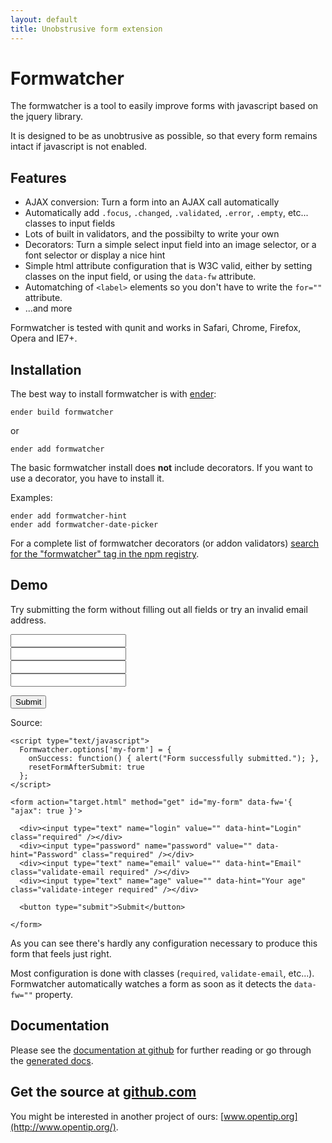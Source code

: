 ```yaml
---
layout: default
title: Unobstrusive form extension
---
```


# Formwatcher

The formwatcher is a tool to easily improve forms with javascript based on the jquery library.

It is designed to be as unobtrusive as possible, so that every form remains intact if javascript is not enabled.


## Features

- AJAX conversion: Turn a form into an AJAX call automatically
- Automatically add `.focus`, `.changed`, `.validated`, `.error`, `.empty`, etc... classes to input fields
- Lots of built in validators, and the possibilty to write your own
- Decorators: Turn a simple select input field into an image selector, or a font selector or display a nice hint
- Simple html attribute configuration that is W3C valid, either by setting classes on the input field, or using the `data-fw` attribute.
- Automatching of `<label>` elements so you don't have to write the `for=""` attribute.
- ...and more

Formwatcher is tested with qunit and works in Safari, Chrome, Firefox, Opera and IE7+.

## Installation

The best way to install formwatcher is with [ender][]:

    ender build formwatcher

or

    ender add formwatcher


[ender]: http://ender.no.de/


The basic formwatcher install does **not** include decorators. If you want to use a decorator, you have to install it.

Examples:

    ender add formwatcher-hint
    ender add formwatcher-date-picker

For a complete list of formwatcher decorators (or addon validators) [search for the "formwatcher" tag in the npm registry](http://search.npmjs.org/#/_tag/formwatcher).


## Demo

Try submitting the form without filling out all fields or try an invalid email address.

<script type="text/javascript">
  Formwatcher.options['my-form'] = {
    onSuccess: function() { alert("Form successfully submitted."); },
    resetFormAfterSubmit: true
  };
</script>

<form action="target.html" method="get" id="my-form" data-fw='{ "ajax": true }'>

  <div><input type="text" name="login" value="" data-hint="Login" class="required" /></div>
  <div><input type="password" name="password" value="" data-hint="Password" class="required" /></div>
  <div><input type="text" name="email" value="" data-hint="Email" class="validate-email required" /></div>
  <div><input type="text" name="age" value="" data-hint="Your age" class="validate-integer required" /></div>

  <button type="submit">Submit</button>
    
</form>

Source:

    <script type="text/javascript">
      Formwatcher.options['my-form'] = {
        onSuccess: function() { alert("Form successfully submitted."); },
        resetFormAfterSubmit: true
      };
    </script>

    <form action="target.html" method="get" id="my-form" data-fw='{ "ajax": true }'>

      <div><input type="text" name="login" value="" data-hint="Login" class="required" /></div>
      <div><input type="password" name="password" value="" data-hint="Password" class="required" /></div>
      <div><input type="text" name="email" value="" data-hint="Email" class="validate-email required" /></div>
      <div><input type="text" name="age" value="" data-hint="Your age" class="validate-integer required" /></div>

      <button type="submit">Submit</button>
        
    </form>

As you can see there's hardly any configuration necessary to produce this form that feels just right.

Most configuration is done with classes (`required`, `validate-email`, etc...).  
Formwatcher automatically watches a form as soon as it detects the `data-fw=""` property.

## Documentation

Please see the [documentation at github](https://github.com/enyo/formwatcher) for further reading or
go through the [generated docs](docs/formwatcher.html).

## Get the source at [github.com](https://github.com/enyo/formwatcher/tags)




You might be interested in another project of ours: [www.opentip.org](http://www.opentip.org/).
